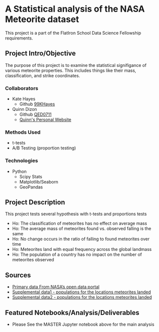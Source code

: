 
# A Statistical analysis of the NASA Meteorite dataset
This project is a part of the FlatIron School Data Science Fellowship requirements.

## Project Intro/Objective
The purpose of this project is to examine the statistical signifigance of various meteorite properties. This includes things like their mass, classification, and strike coordinates. 

### Collaborators
* Kate Hayes
  * Github [99KHayes](https://github.com/99KHayes)
* Quinn Dizon
  * Github [QED0711](https://github.com/QED0711)
  * [Quinn's Personal Website](https://quinndizon.com/)

### Methods Used
* t-tests
* A/B Testing (proportion testing)


### Technologies
* Python
  * Scipy Stats
  * Matplotlib/Seaborn
  * GeoPandas

## Project Description
This project tests several hypothesis with t-tests and proportions tests
  * Ho: The classification of meteorites has no effect on average mass
  * Ho: The average mass of meteorites found vs. observed falling is the same
  * Ho: No change occurs in the ratio of falling to found meteorites over time
  * Ho: Meteorites land with equal frequency across the global landmass
  * Ho: The population of a country has no impact on the number of meteorites observed

## Sources
* [Primary data From NASA’s open data portal](https://data.nasa.gov/Space-Science/Meteorite-Landings/gh4g-9sfh)
* [Supplemental data1 - populations for the locations meteorites landed](http://worldpopulationreview.com/countries/countries-by-density/)
* [Supplemental data2 - populations for the locations meteorites landed ](https://photius.com/rankings/world2050_rank.html)   

## Featured Notebooks/Analysis/Deliverables
* Please See the MASTER Jupyter notebook above for the main analysis


